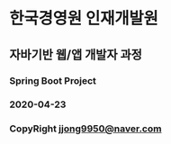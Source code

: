 # 한국경영원 인재개발원
## 자바기반 웹/앱 개발자 과정

### Spring Boot Project
### 2020-04-23

### CopyRight jjong9950@naver.com
